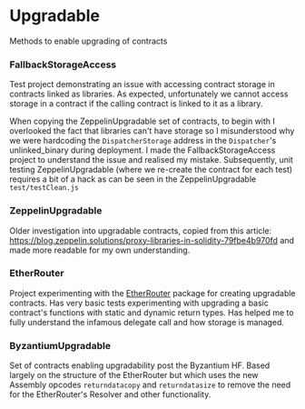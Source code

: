 # Upgradable

Methods to enable upgrading of contracts

### FallbackStorageAccess
Test project demonstrating an issue with accessing contract storage in contracts linked as libraries. As expected, unfortunately we cannot access storage in a contract if the calling contract is linked to it as a library. 

When copying the ZeppelinUpgradable set of contracts, to begin with I overlooked the fact that libraries can't have storage so I misunderstood why we were hardcoding the `DispatcherStorage` address in the `Dispatcher`'s unlinked_binary during deployment. I made the FallbackStorageAccess project to understand the issue and realised my mistake. Subsequently, unit testing ZeppelinUpgradable (where we re-create the contract for each test) requires a bit of a hack as can be seen in the ZeppelinUpgradable `test/testClean.js`

### ZeppelinUpgradable
Older investigation into upgradable contracts, copied from this article: https://blog.zeppelin.solutions/proxy-libraries-in-solidity-79fbe4b970fd and made more readable for my own understanding.

### EtherRouter
Project experimenting with the <a href="https://github.com/ownage-ltd/ether-router">EtherRouter</a> package for creating upgradable contracts. Has very basic tests experimenting with upgrading a basic contract's functions with static and dynamic return types. Has helped me to fully understand the infamous delegate call and how storage is managed.

### ByzantiumUpgradable
Set of contracts enabling upgradability post the Byzantium HF. Based largely on the structure of the EtherRouter but which uses the new Assembly opcodes `returndatacopy` and `returndatasize` to remove the need for the EtherRouter's Resolver and other functionality.
